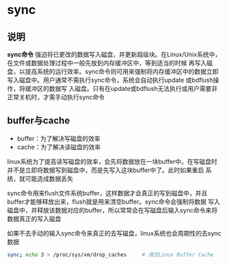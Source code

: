 # **sync**

## 说明

**sync命令** 强迫将已更改的数据写入磁盘，并更新超级块。在Linux/Unix系统中，在文件或数据处理过程中一般先放到内存缓冲区中，等到适当的时候
再写入磁盘，以提高系统的运行效率。sync命令则可用来强制将内存缓冲区中的数据立即写入磁盘中。用户通常不需执行sync命令，系统会自动执行update
或bdflush操作，将缓冲区的数据写 入磁盘。只有在update或bdflush无法执行或用户需要非正常关机时，才需手动执行sync命令

## buffer与cache

* buffer：为了解决写磁盘的效率
* cache：为了解决读磁盘的效率

linux系统为了提高读写磁盘的效率，会先将数据放在一块buffer中。在写磁盘时并不是立即将数据写到磁盘中，而是先写入这块buffer中了。此时如果重启
系统，就可能造成数据丢失

sync命令用来flush文件系统buffer，这样数据才会真正的写到磁盘中，并且buffer才能够释放出来，flush就是用来清空buffer。sync命令会强制将数据
写入磁盘中，并释放该数据对应的buffer，所以常常会在写磁盘后输入sync命令来将数据真正的写入磁盘

如果不去手动的输入sync命令来真正的去写磁盘，linux系统也会周期性的去sync数据

```bash
sync; echo 3 > /proc/sys/vm/drop_caches     # 清空Linux Buffer Cache
```
